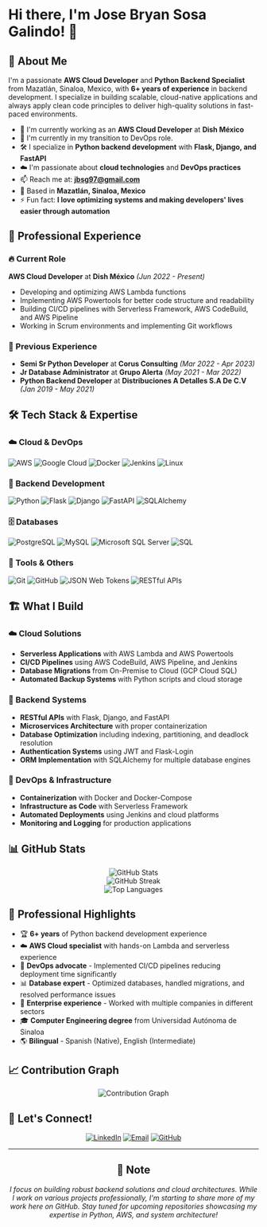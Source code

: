 # Hi there, I'm Jose Bryan Sosa Galindo! 👋

## 🚀 About Me
I'm a passionate **AWS Cloud Developer** and **Python Backend Specialist** from Mazatlán, Sinaloa, Mexico, with **6+ years of experience** in backend development. I specialize in building scalable, cloud-native applications and always apply clean code principles to deliver high-quality solutions in fast-paced environments.

- 🔭 I'm currently working as an **AWS Cloud Developer** at **Dish México**
- 🌱 I'm currently in my transition to DevOps role.
- 🛠️ I specialize in **Python backend development** with **Flask, Django, and FastAPI**
- ☁️ I'm passionate about **cloud technologies** and **DevOps practices**
- 📫 Reach me at: **jbsg97@gmail.com**
- 📍 Based in **Mazatlán, Sinaloa, Mexico**
- ⚡ Fun fact: **I love optimizing systems and making developers' lives easier through automation**

## 💼 Professional Experience

### 🔥 Current Role
**AWS Cloud Developer** at **Dish México** *(Jun 2022 - Present)*
- Developing and optimizing AWS Lambda functions
- Implementing AWS Powertools for better code structure and readability
- Building CI/CD pipelines with Serverless Framework, AWS CodeBuild, and AWS Pipeline
- Working in Scrum environments and implementing Git workflows

### 🐍 Previous Experience
- **Semi Sr Python Developer** at **Corus Consulting** *(Mar 2022 - Apr 2023)*
- **Jr Database Administrator** at **Grupo Alerta** *(May 2021 - Mar 2022)*
- **Python Backend Developer** at **Distribuciones A Detalles S.A De C.V** *(Jan 2019 - May 2021)*

## 🛠️ Tech Stack & Expertise

### ☁️ Cloud & DevOps
![AWS](https://img.shields.io/badge/-AWS-232F3E?style=flat-square&logo=amazon-aws&logoColor=white)
![Google Cloud](https://img.shields.io/badge/-Google%20Cloud-4285F4?style=flat-square&logo=google-cloud&logoColor=white)
![Docker](https://img.shields.io/badge/-Docker-2496ED?style=flat-square&logo=docker&logoColor=white)
![Jenkins](https://img.shields.io/badge/-Jenkins-D24939?style=flat-square&logo=jenkins&logoColor=white)
![Linux](https://img.shields.io/badge/-Linux-FCC624?style=flat-square&logo=linux&logoColor=black)

### 🐍 Backend Development
![Python](https://img.shields.io/badge/-Python-3776AB?style=flat-square&logo=python&logoColor=white)
![Flask](https://img.shields.io/badge/-Flask-000000?style=flat-square&logo=flask&logoColor=white)
![Django](https://img.shields.io/badge/-Django-092E20?style=flat-square&logo=django&logoColor=white)
![FastAPI](https://img.shields.io/badge/-FastAPI-009688?style=flat-square&logo=fastapi&logoColor=white)
![SQLAlchemy](https://img.shields.io/badge/-SQLAlchemy-D71F00?style=flat-square&logo=sqlalchemy&logoColor=white)

### 🗄️ Databases
![PostgreSQL](https://img.shields.io/badge/-PostgreSQL-336791?style=flat-square&logo=postgresql&logoColor=white)
![MySQL](https://img.shields.io/badge/-MySQL-4479A1?style=flat-square&logo=mysql&logoColor=white)
![Microsoft SQL Server](https://img.shields.io/badge/-MSSQL-CC2927?style=flat-square&logo=microsoft-sql-server&logoColor=white)
![SQL](https://img.shields.io/badge/-SQL-4479A1?style=flat-square&logo=sql&logoColor=white)

### 🔧 Tools & Others
![Git](https://img.shields.io/badge/-Git-F05032?style=flat-square&logo=git&logoColor=white)
![GitHub](https://img.shields.io/badge/-GitHub-181717?style=flat-square&logo=github&logoColor=white)
![JSON Web Tokens](https://img.shields.io/badge/-JWT-000000?style=flat-square&logo=json-web-tokens&logoColor=white)
![RESTful APIs](https://img.shields.io/badge/-REST%20API-009688?style=flat-square&logo=api&logoColor=white)

## 🏗️ What I Build

### ☁️ Cloud Solutions
- **Serverless Applications** with AWS Lambda and AWS Powertools
- **CI/CD Pipelines** using AWS CodeBuild, AWS Pipeline, and Jenkins
- **Database Migrations** from On-Premise to Cloud (GCP Cloud SQL)
- **Automated Backup Systems** with Python scripts and cloud storage

### 🔧 Backend Systems  
- **RESTful APIs** with Flask, Django, and FastAPI
- **Microservices Architecture** with proper containerization
- **Database Optimization** including indexing, partitioning, and deadlock resolution
- **Authentication Systems** using JWT and Flask-Login
- **ORM Implementation** with SQLAlchemy for multiple database engines

### 🚀 DevOps & Infrastructure
- **Containerization** with Docker and Docker-Compose
- **Infrastructure as Code** with Serverless Framework
- **Automated Deployments** using Jenkins and cloud platforms
- **Monitoring and Logging** for production applications

## 📊 GitHub Stats

<div align="center">
  <img src="https://github-readme-stats.vercel.app/api?username=jbsg97&show_icons=true&theme=radical&hide_border=true" alt="GitHub Stats" />
</div>

<div align="center">
  <img src="https://github-readme-streak-stats.herokuapp.com/?user=jbsg97&theme=radical&hide_border=true" alt="GitHub Streak" />
</div>

<div align="center">
  <img src="https://github-readme-stats.vercel.app/api/top-langs/?username=jbsg97&layout=compact&theme=radical&hide_border=true" alt="Top Languages" />
</div>

## 🎯 Professional Highlights

- 🏆 **6+ years** of Python backend development experience
- ☁️ **AWS Cloud specialist** with hands-on Lambda and serverless experience  
- 🔧 **DevOps advocate** - Implemented CI/CD pipelines reducing deployment time significantly
- 📊 **Database expert** - Optimized databases, handled migrations, and resolved performance issues
- 🏢 **Enterprise experience** - Worked with multiple companies in different sectors
- 🎓 **Computer Engineering degree** from Universidad Autónoma de Sinaloa
- 🌎 **Bilingual** - Spanish (Native), English (Intermediate)

## 📈 Contribution Graph
<div align="center">
  <img src="https://github-readme-activity-graph.vercel.app/graph?username=jbsg97&theme=react-dark&hide_border=true&area=true" alt="Contribution Graph" />
</div>

## 🤝 Let's Connect!

<div align="center">
  
[![LinkedIn](https://img.shields.io/badge/-LinkedIn-0077B5?style=for-the-badge&logo=linkedin&logoColor=white)](https://linkedin.com/in/jose-bryan-sosa-galindo)
[![Email](https://img.shields.io/badge/-Email-D14836?style=for-the-badge&logo=gmail&logoColor=white)](mailto:jbsg97@gmail.com)
[![GitHub](https://img.shields.io/badge/-GitHub-181717?style=for-the-badge&logo=github&logoColor=white)](https://github.com/jbsg97)

---

## 📝 Note
*I focus on building robust backend solutions and cloud architectures. While I work on various projects professionally, I'm starting to share more of my work here on GitHub. Stay tuned for upcoming repositories showcasing my expertise in Python, AWS, and system architecture!*
